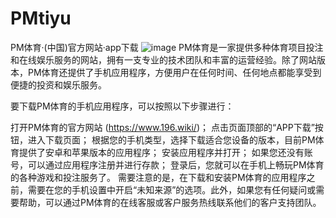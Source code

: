 # PMtiyu
PM体育·(中国)官方网站·app下载
![image](https://user-images.githubusercontent.com/132263395/235573171-82c2fb65-246e-4584-81f9-bfe348585205.png)
PM体育是一家提供多种体育项目投注和在线娱乐服务的网站，拥有一支专业的技术团队和丰富的运营经验。除了网站版本，PM体育还提供了手机应用程序，方便用户在任何时间、任何地点都能享受到便捷的投资和娱乐服务。

要下载PM体育的手机应用程序，可以按照以下步骤进行：

打开PM体育的官方网站 (https://www.196.wiki/)；
点击页面顶部的“APP下载”按钮，进入下载页面；
根据您的手机类型，选择下载适合您设备的版本，目前PM体育提供了安卓和苹果版本的应用程序；
安装应用程序并打开；
如果您还没有账号，可以通过应用程序注册并进行存款；
登录后，您就可以在手机上畅玩PM体育的各种游戏和投注服务了。
需要注意的是，在下载和安装PM体育的应用程序之前，需要在您的手机设置中开启“未知来源”的选项。此外，如果您有任何疑问或需要帮助，可以通过PM体育的在线客服或客户服务热线联系他们的客户支持团队。
